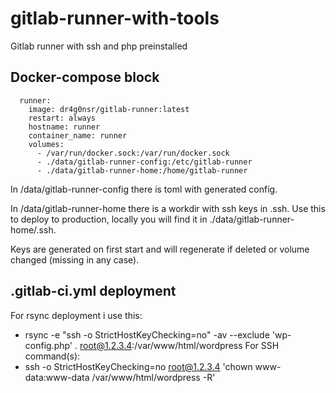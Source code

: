 # gitlab-runner-with-tools
Gitlab runner with ssh and php preinstalled

## Docker-compose block
```docker
  runner:
    image: dr4g0nsr/gitlab-runner:latest
    restart: always
    hostname: runner
    container_name: runner
    volumes:
      - /var/run/docker.sock:/var/run/docker.sock
      - ./data/gitlab-runner-config:/etc/gitlab-runner
      - ./data/gitlab-runner-home:/home/gitlab-runner
```

In /data/gitlab-runner-config there is toml with generated config.

In /data/gitlab-runner-home there is a workdir with ssh keys in .ssh. Use this to deploy to production, locally you will find it in ./data/gitlab-runner-home/.ssh.

Keys are generated on first start and will regenerate if deleted or volume changed (missing in any case).

## .gitlab-ci.yml deployment
For rsync deployment i use this:
- rsync -e "ssh -o StrictHostKeyChecking=no" -av --exclude 'wp-config.php' . root@1.2.3.4:/var/www/html/wordpress
For SSH command(s):
- ssh -o StrictHostKeyChecking=no root@1.2.3.4 'chown www-data:www-data /var/www/html/wordpress -R'

